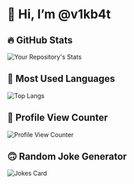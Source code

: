 # 👋 Hi, I’m @v1kb4t

## 🔥 GitHub Stats
![Your Repository's Stats](https://github-readme-stats-v1kb4t.vercel.app/api?username=v1kb4t&show_icons=true&count_private=true&theme=dracula)

## 🤟 Most Used Languages
![Top Langs](https://github-readme-stats-v1kb4t.vercel.app/api/top-langs/?username=v1kb4t&count_private=true&layout=compact&theme=dracula)

## 🔭 Profile View Counter
![Profile View Counter](https://komarev.com/ghpvc/?username=v1kb4t&color=ff69b4)

## 🙃 Random Joke Generator
![Jokes Card](https://readme-jokes.vercel.app/api?hideBorder&theme=dracula)

<!---
v1kb4t/v1kb4t is a ✨ special ✨ repository because its `README.md` (this file) appears on your GitHub profile.
You can click the Preview link to take a look at your changes.
--->
